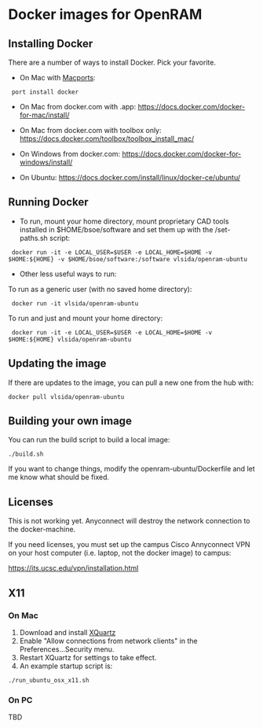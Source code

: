 # Docker images for OpenRAM #

## Installing Docker ##

There are a number of ways to install Docker.  Pick your favorite.

* On Mac with [Macports](https://www.macports.org/ "Macports"):
```
 port install docker
```

* On Mac from docker.com with .app:
 https://docs.docker.com/docker-for-mac/install/

* On Mac from docker.com with toolbox only:
 https://docs.docker.com/toolbox/toolbox_install_mac/

* On Windows from docker.com:
 https://docs.docker.com/docker-for-windows/install/

* On Ubuntu:
 https://docs.docker.com/install/linux/docker-ce/ubuntu/


## Running Docker ## 


* To run, mount your home directory, mount proprietary CAD tools installed in $HOME/bsoe/software and set them up with the /set-paths.sh script:

```
 docker run -it -e LOCAL_USER=$USER -e LOCAL_HOME=$HOME -v $HOME:${HOME} -v $HOME/bsoe/software:/software vlsida/openram-ubuntu
 ```
 
* Other less useful ways to run:

To run as a generic user (with no saved home directory):

```
 docker run -it vlsida/openram-ubuntu
```

To run and just and mount your home directory:

```
 docker run -it -e LOCAL_USER=$USER -e LOCAL_HOME=$HOME -v $HOME:${HOME} vlsida/openram-ubuntu
 ```

## Updating the image ##

If there are updates to the image, you can pull a new one from the hub with:

```
docker pull vlsida/openram-ubuntu
```

## Building your own image ##

You can run the build script to build a local image:

```
./build.sh
```

If you want to change things, modify the openram-ubuntu/Dockerfile and let me know what should be fixed.

## Licenses ##

This is not working yet. Anyconnect will destroy the network connection to the docker-machine.

If you need licenses, you must set up the campus Cisco Annyconnect VPN on your
host computer (i.e. laptop, not the docker image) to campus:

https://its.ucsc.edu/vpn/installation.html

## X11 ##

### On Mac ###

1. Download and install [XQuartz](https://www.xquartz.org/ "XQuartz")
2. Enable "Allow connections from network clients" in the Preferences...Security menu.
3. Restart XQuartz for settings to take effect.
4. An example startup script is:

```
./run_ubuntu_osx_x11.sh
```

### On PC ###

TBD
